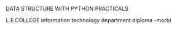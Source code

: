DATA STRUCTURE WITH PYTHON     PRACTICALS




L.E.COLLEGE
information technology department diploma -morbi
